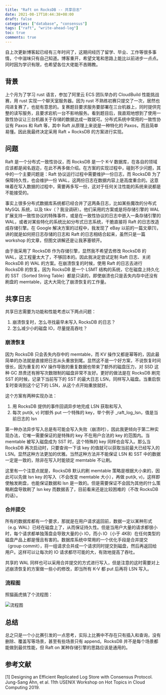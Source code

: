```yaml
---
title: "Raft on RocksDB -- 共享日志"
date: 2021-08-17T10:44:38+08:00
draft: false
categories: ["database", "consensus"]
tags: ["raft", "write-ahead-log"]
toc: true
comments: true
---
```


自上次更新博客起已经有三年时间了，这期间经历了留学、毕业、工作等很多事情，个中滋味只有自己知道。博客重开，希望文笔和思路上能比以前进步一点点。同时因为学识有限，也希望各位大佬能不吝赐教。

## 背景

上个月为了学习 rust 语言，参加了阿里云 ECS 团队举办的 CloudBuild 性能挑战赛，用 rust 实现一个聊天室服务器。因为 rust 不熟练初赛只提交了一次，居然也闯进复赛了，也挺有意思的。复赛题目要求服务要部署在三台机器上，同时提供完整的读写服务，且要求宕机一台不影响服务。看到题目后，我直观地想到了使用一致性协议让三台机器关于存储的数据达成一致就可。分布式系统中常用的一致性协议有 Paxos 和 Raft 等，其中 Raft 从原理上来说是一种特化的 Paxos，而且简单易懂。因此我最终决定采用 Raft + RocksDB 的方案进行实现。

## 问题

Raft 是一个分布式一致性协议，而 RocksDB 是一个 K-V 数据库，在各自的领域应该都是闻名遐迩，在此不再多做介绍。在方案的实现过程中，碰到不少问题，其中的一个主要问题是：Raft 协议运行过程中需要维护一份日志，而 RocksDB 为了保障持久性，也会维护一份 WAL，这两份日志在数据内容上是高度重合的。这意味着在写入数据的过程中，需要再多写一份，这对于任何关注性能的系统来说都是不能接受的。

事实上很多分布式数据库系统都已经合并了这两条日志，比如某些魔改的分布式 MySQL 系统，以及 tikv（？我没调研）。他们采用的方案或是将存储引擎的 WAL 扩展支持一致性协议的特殊事件，或是在一致性协议的日志中嵌入一条存储引擎的 WAL，或者对某些特化的系统比如分布式日志系统，干脆直接将 Raft 的日志改造成存储引擎。在 Google 解决方案的过程中，我发现了 eBay 以前的一篇文章[1]，讲的就是如何把日志存储的日志和 Raft 的日志相结合起来，虽然只是一篇 workshop 的文章，但图文讲解还是让我茅塞顿开。

由于我采用了 RocksDB 作为存储引擎，显然我不希望去修改 RocksDB 的 WAL，这工程量太大了，不够回本的。因此我决定尝试定制 Raft 日志、关闭 RocksDB 的 WAL 的方案。在崩溃恢复的时候，使用 Raft 的日志去进行 RocksDB 的恢复。因为 RocksDB 是一个 LSMT 结构的系统，它在磁盘上持久化的 SST（Sorted String Table）都是只读的，即使崩溃也只是丢失内存中还没有刷盘的 memtable，这大大简化了崩溃恢复的工作量。

## 共享日志

共享日志需要为功能和性能考虑以下两点问题：

1. 崩溃恢复时，怎么寻找最早未写入 RocksDB 的日志？
2. 怎么减少小的磁盘 IO，尽量提高吞吐？

### 崩溃恢复

因为 RocksDB 只会丢失内存中的 memtable，而 KV 操作又都是幂等的，因此最简单的办法就是直接把日志从头重放到尾。显然这不是一个好方案，不说恢复时间很长，因为重复的 KV 操作导致的重复数据也带来了额外的磁盘压力，对 SSD 这种 GC 昂贵还有擦写次数限制的磁盘非常不友好。更好的做法是在 RocksDB 刷完 SST 的时候，记录下当前写下的 SST 的最大日志 LSN，同样写入磁盘。当重启恢复时查询到这个记下的 LSN，从这个点开始重放就好。

这个方案有两种实现办法：

1. 用 RocksDB 提供的事件回调异步地完成 LSN 获取和写入
2. 每次 put(k, v) 时额外 put 一个特殊的 key，举个例子 _raft_log_lsn，值是当前日志的 lsn

第一种办法异步写入总是有可能会写入失败（崩溃时），因此我更倾向于第二种实现办法，它唯一需要保证的是特殊的 key 不在用户合法的 key 的范围内。当 memtable 被写入磁盘成为 SST 时，这个特殊的 key 同样也会写入。那么当 RocksDB 再次启动时，只要查询一下该 key 的值就可以获取当前最大已经写入的 LSN。显然这种方法更加的优雅。当然这种方法并不能保证 LSN 和 SST 中的数据一定是一致的，除非在写入时能锁定 memtable 不让刷。

这里有一个注意点就是，RocksDB 默认的刷 memtable 策略是根据大小来的，因此可以先做 lsn key 的写入（不会改变 memtable 大小），再做 put(k, v)，这样即使触发刷盘，也能保证数据和 lsn 是一致的。但是需要保证不会因为其他的什么策略刷盘导致刷了 lsn key 而数据丢了，目前看来还是比较困难的（不改 RocksDB 的话）。

### 合并提交

所有的数据库都有一个要求，那就是在用户请求返回前，数据一定以某种形式（e.g. WAL）已经在磁盘上了，从而保证持久性。但是当用户大量的请求都很小时，每个请求都单独落盘会导致大量的小 IO，而小 IO（小于 4KB）在任何类型的磁盘产品上都是慢且有害的。数据库系统中常用的一个优化手段是合并提交（group commit），将一组请求合并成一个请求同时提交到磁盘，然后再返回给用户。这样可以让每次的 IO 请求都尽可能的大，有效地提高了吞吐。

共享的 WAL 同样也可以采用合并提交的方式进行写入，但是注意的这时需要对上述崩溃恢复的方案做一些小的修改，即当所有 K-V 都 put 后再将 LSN 写入。

### 流程图

照猫画虎搞了个流程图：

![流程图](/img/posts/raft_on_rocksdb.jpg)

## 总结

总之只是一个小比赛引发的一点思考，实际上比赛中不存在只有插入和查询，没有删除、覆盖写等场景，甚至有些场景只有 append。RocksDB 并不是每个场景都能做到最优性能，但 Raft on 某种存储引擎的思路应该是通用的。

## 参考文献

[1] Designing an Efficient Replicated Log Store with Consensus Protocol. Jung-Sang Ahn, et al. 11th USENIX Workshop on Hot Topics in Cloud Computing 2019.
